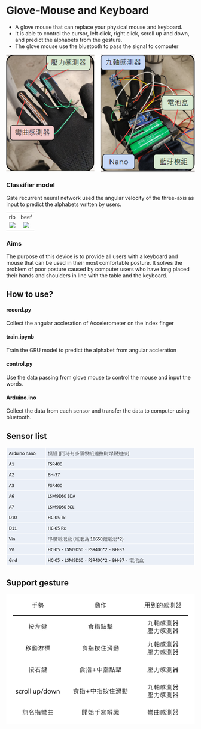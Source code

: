 # Glove-Mouse and Keyboard
* A glove mouse that can replace your physical mouse and keyboard. <br>
* It is able to control the cursor, left click, right click, scroll up and down, and predict the alphabets from the gesture. <br>
* The glove mouse use the bluetooth to pass the signal to computer

<p align="center">
<img src="https://github.com/alwaysmle/Glove-Mouse/blob/main/figure/sample.png"> <br>
<p/> 


### Classifier model
Gate recurrent neural network used the angular velocity of the three-axis as input to predict the alphabets written by users. <br>
<table>
  <tr>
    <td align="center"> rib </td>
     <td align="center"> beef </td>
  </tr>
  <tr>
    <td style="text-align: center; vertical-align: middle;"><img src="https://github.com/alwaysmle/Glove-Mouse/blob/main/figure/rib.gif" width="600"/>
    <td style="text-align: center; vertical-align: middle;"><img src="https://github.com/alwaysmle/Glove-Mouse/blob/main/figure/beef_.gif" width="600"/>
  </tr>
 </table>
 
### Aims
The purpose of this device is to provide all users with a keyboard and mouse that can be used in their most comfortable posture. It solves the problem of poor posture caused by computer users who have long placed their hands and shoulders in line with the table and the keyboard. 

## How to use?

#### record.py
Collect the angular accleration of Accelerometer on the index finger

#### train.ipynb
Train the GRU model to predict the alphabet from angular accleration

#### control.py
Use the data passing from glove mouse to control the mouse and input the words. 

#### Arduino.ino
Collect the data from each sensor and transfer the data to computer using bluetooth.

## Sensor list

<p align="center">
<img src="https://github.com/alwaysmle/Glove-Mouse/blob/main/figure/list.png"> <br>
<p/> 

## Support gesture

<p align="center">
<img src="https://github.com/alwaysmle/Glove-Mouse/blob/main/figure/control.png"> <br>
<p/> 
